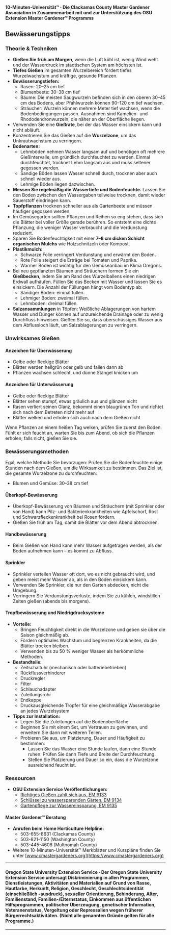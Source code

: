 #### 10-Minuten-Universität™ · Die Clackamas County Master Gardener Association in Zusammenarbeit mit und zur Unterstützung des OSU Extension Master Gardener™ Programms

## Bewässerungstipps

### Theorie & Techniken

- **Gießen Sie früh am Morgen**, wenn die Luft kühl ist, wenig Wind weht und der Wasserdruck im städtischen System am höchsten ist.
- **Tiefes Gießen** im gesamten Wurzelbereich fördert tiefes Wurzelwachstum und kräftige, gesunde Pflanzen.
- **Bewässerungstiefen:**
  - Rasen: 20–25 cm tief
  - Blumenbeete: 30–38 cm tief
  - Bäume: Die meisten Saugwurzeln befinden sich in den oberen 30–45 cm des Bodens, aber Pfahlwurzeln können 90–120 cm tief wachsen.
  - Sträucher: Wurzeln können mehrere Meter tief wachsen, wenn die Bodenbedingungen passen. Ausnahmen sind Kamelien- und Rhododendronwurzeln, die näher an der Oberfläche liegen.
- Verwenden Sie eine **Gießrate**, bei der das Wasser einsickern kann und nicht abläuft.
- Konzentrieren Sie das Gießen auf die **Wurzelzone**, um das Unkrautwachstum zu verringern.
- **Bodenarten:**
  - Lehmböden nehmen Wasser langsam auf und benötigen oft mehrere Gießintervalle, um gründlich durchfeuchtet zu werden. Einmal durchfeuchtet, trocknet Lehm langsam aus und muss seltener gegossen werden.
  - Sandige Böden lassen Wasser schnell durch, trocknen aber auch schnell wieder aus.
  - Lehmige Böden liegen dazwischen.
- **Messen Sie regelmäßig die Wassertiefe und Bodenfeuchte.** Lassen Sie den Boden zwischen den Wassergaben teilweise trocknen, damit wieder Sauerstoff eindringen kann.
- **Topfpflanzen** trocknen schneller aus als Gartenbeete und müssen häufiger gegossen werden.
- Im Gemüsegarten sollten Pflanzen und Reihen so eng stehen, dass sich die Blätter bei voller Größe gerade berühren. So entsteht eine dichte Pflanzung, die weniger Wasser verbraucht und die Verdunstung reduziert.
- Sparen Sie Bodenfeuchtigkeit mit einer **7–8 cm dicken Schicht organischen Mulchs** wie Holzschnitzeln oder Kompost.
- **Plastikmulch:**
  - Schwarze Folie verringert Verdunstung und erwärmt den Boden.
  - Rote Folie steigert die Erträge bei Tomaten und Paprika.
  - Warmer Boden ist wichtig für den Gemüseanbau im Klima Oregons.
- Bei neu gepflanzten Bäumen und Sträuchern formen Sie ein **Gießbecken**, indem Sie am Rand des Wurzelballens einen niedrigen Erdwall aufhäufen. Füllen Sie das Becken mit Wasser und lassen Sie es einsickern. Die Anzahl der Füllungen hängt vom Bodentyp ab:
  - Sandiger Boden: einmal füllen.
  - Lehmiger Boden: zweimal füllen.
  - Lehmboden: dreimal füllen.
- **Salzansammlungen** in Töpfen: Weißliche Ablagerungen von hartem Wasser und Dünger können auf unzureichende Drainage oder zu wenig Durchfluss hinweisen. Gießen Sie so, dass überschüssiges Wasser aus dem Abflussloch läuft, um Salzablagerungen zu verringern.

### Unwirksames Gießen

#### Anzeichen für Überwässerung

- Gelbe oder fleckige Blätter
- Blätter werden hellgrün oder gelb und fallen dann ab
- Pflanzen wachsen schlecht, und dünne Stängel knicken um

#### Anzeichen für Unterwässerung

- Gelbe oder fleckige Blätter
- Blätter sehen stumpf, etwas gräulich aus und glänzen nicht
- Rasen verliert seinen Glanz, bekommt einen blaugrünen Ton und richtet sich nach dem Betreten nicht mehr auf
- Blätter welken und erholen sich auch nach dem Gießen nicht

Wenn Pflanzen an einem heißen Tag welken, prüfen Sie zuerst den Boden. Fühlt er sich feucht an, warten Sie bis zum Abend, ob sich die Pflanzen erholen; falls nicht, gießen Sie sie.

### Bewässerungsmethoden

Egal, welche Methode Sie bevorzugen: Prüfen Sie die Bodenfeuchte einige Stunden nach dem Gießen, um die Wirksamkeit zu bestimmen. Das Ziel ist, die gesamte Wurzelzone zu durchfeuchten:

- Blumen und Gemüse: 30–38 cm tief

#### Überkopf-Bewässerung

- Überkopf-Bewässerung von Bäumen und Sträuchern (mit Sprinkler oder von Hand) kann Pilz- und Bakterienkrankheiten wie Apfelschorf, Rost und Schwarzfleckenkrankheit bei Rosen fördern.
- Gießen Sie früh am Tag, damit die Blätter vor dem Abend abtrocknen.

#### Handbewässerung

- Beim Gießen von Hand kann mehr Wasser aufgetragen werden, als der Boden aufnehmen kann – es kommt zu Abfluss.

#### Sprinkler

- Sprinkler verteilen Wasser oft dort, wo es nicht gebraucht wird, und geben meist mehr Wasser ab, als in den Boden einsickern kann.
- Verwenden Sie Sprinkler, die nur den Garten abdecken, nicht die Umgebung.
- Verringern Sie Verdunstungsverluste, indem Sie zu kühlen, windstillen Zeiten gießen (abends bis morgens).

#### Tropfbewässerung und Niedrigdrucksysteme

- **Vorteile:**
  - Bringen Feuchtigkeit direkt in die Wurzelzone und geben sie über die Saison gleichmäßig ab.
  - Fördern optimales Wachstum und begrenzen Krankheiten, da die Blätter trocken bleiben.
  - Verwenden bis zu 50 % weniger Wasser als herkömmliche Methoden.
- **Bestandteile:**
  - Zeitschaltuhr (mechanisch oder batteriebetrieben)
  - Rückflussverhinderer
  - Druckregler
  - Filter
  - Schlauchadapter
  - Zuleitungsrohr
  - Endkappe
  - Druckausgleichende Tropfer für eine gleichmäßige Wasserabgabe an jedes Wurzelsystem
- **Tipps zur Installation:**
  - Legen Sie die Zuleitungen auf die Bodenoberfläche.
  - Beginnen Sie mit einem Set, um Vertrauen zu gewinnen, und erweitern Sie dann mit weiteren Teilen.
  - Probieren Sie aus, um Platzierung, Dauer und Häufigkeit zu bestimmen:
    - Lassen Sie das Wasser eine Stunde laufen, dann eine Stunde ruhen. Prüfen Sie dann Tiefe und Breite der Durchfeuchtung.
    - Stellen Sie Platzierung und Dauer so ein, dass die Wurzelzone ausreichend feucht ist.

### Ressourcen

- **OSU Extension Service Veröffentlichungen:**
  - [Richtiges Gießen zahlt sich aus, EM 9133](https://catalog.extension.oregonstate.edu/)
  - [Schlüssel zu wassersparenden Gärten, EM 9134](https://catalog.extension.oregonstate.edu/)
  - [Gartenpflege zur Wassereinsparung, EM 9135](https://catalog.extension.oregonstate.edu/)

#### Master Gardener™ Beratung

- **Anrufen beim Home Horticulture Helpline:**
  - 503-655-8631 (Clackamas County)
  - 503-821-1150 (Washington County)
  - 503-445-4608 (Multnomah County)
- Weitere 10-Minuten-Universität™ Merkblätter und Kurspläne finden Sie unter [www.cmastergardeners.org](https://www.cmastergardeners.org)

---

#### Oregon State University Extension Service · Der Oregon State University Extension Service untersagt Diskriminierung in allen Programmen, Dienstleistungen, Aktivitäten und Materialien auf Grund von Rasse, Hautfarbe, Herkunft, Religion, Geschlecht, Geschlechtsidentität (einschließlich -ausdruck), sexueller Orientierung, Behinderung, Alter, Familienstand, Familien-/Elternstatus, Einkommen aus öffentlichen Hilfsprogrammen, politischer Überzeugung, genetischer Information, Veteranenstatus, Vergeltung oder Repressalien wegen früherer Bürgerrechtsaktivitäten. (Nicht alle genannten Gründe gelten für alle Programme.)
---